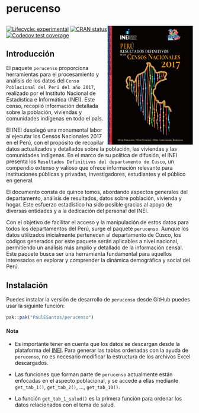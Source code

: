 
<!-- README.md is generated from README.Rmd. Please edit that file -->

# perucenso

## <a href='https://github.com/PaulESantos/perucenso'><img src='man/figures/censo_2017.jpg' align="right" height="320" width="230"  alt="Censo 2017" /></a>

<!-- badges: start -->

[![Lifecycle:
experimental](https://img.shields.io/badge/lifecycle-experimental-orange.svg)](https://lifecycle.r-lib.org/articles/stages.html#experimental)
[![CRAN
status](https://www.r-pkg.org/badges/version/perucenso)](https://CRAN.R-project.org/package=perucenso)
[![Codecov test
coverage](https://codecov.io/gh/PaulESantos/perucenso/branch/master/graph/badge.svg)](https://app.codecov.io/gh/PaulESantos/perucenso?branch=master)
<!-- badges: end -->

## Introducción

El paquete `perucenso` proporciona herramientas para el procesamiento y
análisis de los datos del `Censo Poblacional del Perú del año 2017`,
realizado por el Instituto Nacional de Estadística e Informática (INEI).
Este censo, recopiló información detallada sobre la población, viviendas
y comunidades indígenas en todo el país.

El INEI desplegó una monumental labor al ejecutar los Censos Nacionales
2017 en el Perú, con el propósito de recopilar datos actualizados y
detallados sobre la población, las viviendas y las comunidades
indígenas. En el marco de su política de difusión, el INEI presenta los
`Resultados Definitivos del departamento de Cusco`, un compendio extenso
y valioso que ofrece información relevante para instituciones públicas y
privadas, investigadores, estudiantes y el público en general.

El documento consta de quince tomos, abordando aspectos generales del
departamento, análisis de resultados, datos sobre población, vivienda y
hogar. Este esfuerzo estadístico ha sido posible gracias al apoyo de
diversas entidades y a la dedicación del personal del INEI.

Con el objetivo de facilitar el acceso y la manipulación de estos datos
para todos los departamentos del Perú, surge el paquete `perucenso`.
Aunque los datos utilizados inicialmente pertenecen al departamento de
Cusco, los códigos generados por este paquete serán aplicables a nivel
nacional, permitiendo un análisis más amplio y detallado de la
información censal. Este paquete busca ser una herramienta fundamental
para aquellos interesados en explorar y comprender la dinámica
demográfica y social del Perú.

## Instalación

Puedes instalar la versión de desarrollo de `perucenso` desde GitHub
puedes usar la siguinte función:

``` r
pak::pak("PaulESantos/perucenso")
```

#### Nota

- Es importante tener en cuenta que los datos se descargan desde la
  plataforma del
  [INEI](https://censo2017.inei.gob.pe/resultados-definitivos-de-los-censos-nacionales-2017/).
  Para generar las tablas ordenadas con la ayuda de `perucenso`, no es
  necesario modificar la estructura de los archivos Excel descargados.

- Las funciones que forman parte de `perucenso` actualmente están
  enfocadas en el aspecto poblacional, y se accede a ellas mediante
  `get_tab_1()`, `get_tab_2()`, …, `get_tab_10()`.

- La función `get_tab_1_salud()` es la primera función para ordenar los
  datos relacionados con el tema de salud.
